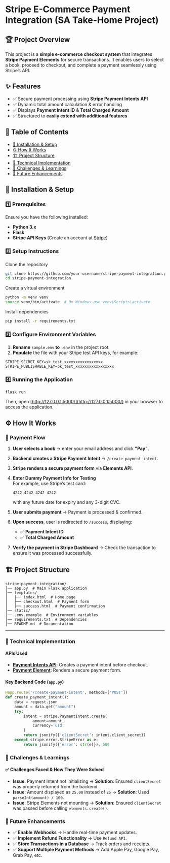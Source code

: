 # Stripe E-Commerce Payment Integration (SA Take-Home Project)

## 🏆 Project Overview

This project is a **simple e-commerce checkout system** that integrates **Stripe Payment Elements** for secure transactions. It enables users to select a book, proceed to checkout, and complete a payment seamlessly using Stripe’s API.

## ✨ Features

- ✅ Secure payment processing using **Stripe Payment Intents API**
- ✅ Dynamic total amount calculation & error handling
- ✅ Displays **Payment Intent ID** & **Total Charged Amount**
- ✅ Structured to **easily extend with additional features**



## 📌 Table of Contents

- [🔧 Installation & Setup](#installation-setup)  
- [⚙️ How It Works](#how-it-works)  
- [🏗️ Project Structure](#project-structure)  
- [🔬 Technical Implementation](#technical-implementation)  
- [🚧 Challenges & Learnings](#challenges-learnings)  
- [🔮 Future Enhancements](#future-enhancements)  



## 🔧 Installation & Setup

### **1️⃣ Prerequisites**

Ensure you have the following installed:

- **Python 3.x**
- **Flask**
- **Stripe API Keys** (Create an account at [Stripe](https://dashboard.stripe.com/register))

### **2️⃣ Setup Instructions**


Clone the repository
```sh
git clone https://github.com/your-username/stripe-payment-integration.git
cd stripe-payment-integration
```

Create a virtual environment
```sh
python -m venv venv
source venv/bin/activate  # On Windows use venv\Scripts\activate
```

Install dependencies
```sh
pip install -r requirements.txt
```

### **3️⃣ Configure Environment Variables**

1. **Rename** `sample.env` **to** `.env` in the project root.  
2. **Populate** the file with your Stripe test API keys, for example:

```env
STRIPE_SECRET_KEY=sk_test_xxxxxxxxxxxxxxxxx
STRIPE_PUBLISHABLE_KEY=pk_test_xxxxxxxxxxxxxxxxx

```

### **4️⃣ Running the Application**

```sh
flask run
```

Then, open [http://127.0.0.1:5000/](http://127.0.0.1:5000/) in your browser to access the application.


## ⚙️ How It Works

### 📌 Payment Flow

1. **User selects a book** → enter your email address and click **"Pay"**.
2. **Backend creates a Stripe Payment Intent** → `/create-payment-intent`.
3. **Stripe renders a secure payment form** via **Elements API**.

4. **Enter Dummy Payment Info for Testing**  
   For example, use Stripe’s test card:
   ```
   4242 4242 4242 4242
   ```
   with any future date for expiry and any 3-digit CVC.
5. **User submits payment** → Payment is processed & confirmed.
6. **Upon success**, user is redirected to `/success`, displaying:
   - ✅ **Payment Intent ID**
   - ✅ **Total Charged Amount**
7. **Verify the payment in Stripe Dashboard** → Check the transaction to ensure it was processed successfully.


## 🏗️ Project Structure

```
stripe-payment-integration/
│── app.py  # Main Flask application
│── templates/
│   ├── index.html  # Home page
│   ├── checkout.html  # Payment form
│   ├── success.html  # Payment confirmation
│── static/
│── .env.example  # Environment variables
│── requirements.txt  # Dependencies
│── README.md  # Documentation
```
---
### 🔬 Technical Implementation

#### **APIs Used**

- **[Payment Intents API](https://stripe.com/docs/payments/payment-intents)**: Creates a payment intent before checkout.
- **[Payment Element](https://docs.stripe.com/payments/payment-element)**: Renders a secure payment form.

#### **Key Backend Code (`app.py`)**

```python
@app.route('/create-payment-intent', methods=['POST'])
def create_payment_intent():
    data = request.json
    amount = data.get("amount")
    try:
        intent = stripe.PaymentIntent.create(
            amount=amount,
            currency='usd'
        )
        return jsonify({'clientSecret': intent.client_secret})
    except stripe.error.StripeError as e:
        return jsonify({'error': str(e)}), 500
```

### 🚧 Challenges & Learnings

#### ✅ Challenges Faced & How They Were Solved

- **Issue**: Payment Intent not initializing → **Solution**: Ensured `clientSecret` was properly returned from the backend.
- **Issue**: Amount displayed as `25.00` instead of `25` → **Solution**: Used `parseInt(amount) / 100`.
- **Issue**: Stripe Elements not mounting → **Solution**: Ensured `clientSecret` was passed before calling `elements.create()`.


### 🔮 Future Enhancements

- ✅ **Enable Webhooks** → Handle real-time payment updates.
- ✅ **Implement Refund Functionality** → Use `Refund API`.
- ✅ **Store Transactions in a Database** → Track orders and receipts.
- ✅ **Support Multiple Payment Methods** → Add Apple Pay, Google Pay, Grab Pay, etc.

